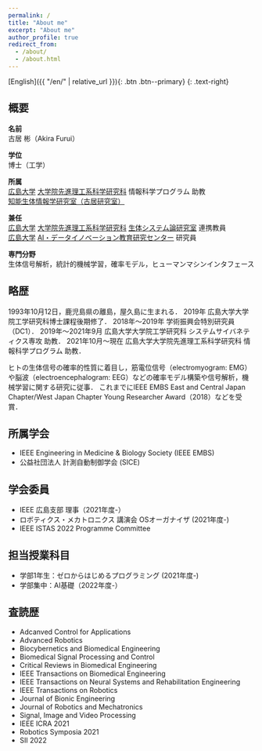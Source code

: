 ```yaml
---
permalink: /
title: "About me"
excerpt: "About me"
author_profile: true
redirect_from: 
  - /about/
  - /about.html
---
```


[English]({{ "/en/" | relative_url }}){: .btn .btn--primary}
{: .text-right}


## 概要

**名前**<br>
古居 彬（Akira Furui）

**学位**<br>
博士（工学）

**所属**<br>
[広島大学](https://www.hiroshima-u.ac.jp/) [大学院先進理工系科学研究科](https://www.hiroshima-u.ac.jp/adse) 情報科学プログラム 助教
<br>[知能生体情報学研究室（古居研究室）](https://home.hiroshima-u.ac.jp/furui/)

**兼任**<br>
[広島大学](https://www.hiroshima-u.ac.jp/) [大学院先進理工系科学研究科](https://www.hiroshima-u.ac.jp/adse) [生体システム論研究室](https://bsys.hiroshima-u.ac.jp) 連携教員<br>
[広島大学](https://www.hiroshima-u.ac.jp/) [AI・データイノベーション教育研究センター](https://www.hiroshima-u.ac.jp/aidi) 研究員


**専門分野**<br>
生体信号解析，統計的機械学習，確率モデル，ヒューマンマシンインタフェース

## 略歴

1993年10月12日，鹿児島県の離島，屋久島に生まれる．
2019年 広島大学大学院工学研究科博士課程後期修了．
2018年〜2019年 学術振興会特別研究員（DC1）．
2019年〜2021年9月 広島大学大学院工学研究科 システムサイバネティクス専攻 助教．
2021年10月〜現在 広島大学大学院先進理工系科学研究科 情報科学プログラム 助教．

ヒトの生体信号の確率的性質に着目し，筋電位信号（electromyogram: EMG）や脳波（electroencephalogram: EEG）などの確率モデル構築や信号解析，機械学習に関する研究に従事．
これまでにIEEE EMBS East and Central Japan Chapter/West Japan Chapter Young Researcher Award（2018）などを受賞．

## 所属学会

- IEEE Engineering in Medicine & Biology Society (IEEE EMBS)
- 公益社団法人 計測自動制御学会 (SICE)

## 学会委員

- IEEE 広島支部 理事（2021年度-）
- ロボティクス・メカトロニクス 講演会 OSオーガナイザ (2021年度-)
- IEEE ISTAS 2022 Programme Committee

## 担当授業科目

- 学部1年生：ゼロからはじめるプログラミング (2021年度-)
- 学部集中：AI基礎（2022年度-）

## 査読歴

- Adcanved Control for Applications
- Advanced Robotics
- Biocybernetics and Biomedical Engineering
- Biomedical Signal Processing and Control
- Critical Reviews in Biomedical Engineering
- IEEE Transactions on Biomedical Engineering
- IEEE Transactions on Neural Systems and Rehabilitation Engineering
- IEEE Transactions on Robotics
- Journal of Bionic Engineering
- Journal of Robotics and Mechatronics
- Signal, Image and Video Processing
- IEEE ICRA 2021
- Robotics Symposia 2021
- SII 2022